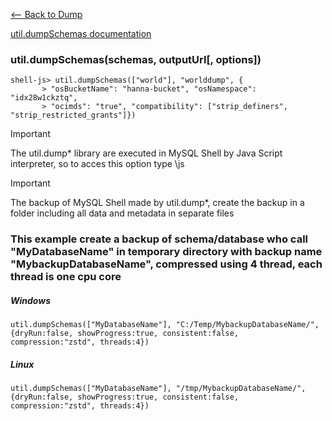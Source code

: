 [<-- Back to Dump](https://github.com/mtemporim/Databases/tree/main/MySQL/MySQL-Shell/Dump)

[util.dumpSchemas documentation](https://dev.mysql.com/doc/mysql-shell/8.0/en/mysql-shell-utilities-dump-instance-schema.html)

### util.dumpSchemas(schemas, outputUrl[, options])  

```
shell-js> util.dumpSchemas(["world"], "worlddump", {
       > "osBucketName": "hanna-bucket", "osNamespace": "idx28w1ckztq", 
       > "ocimds": "true", "compatibility": ["strip_definers", "strip_restricted_grants"]})
```


>[!IMPORTANT]
>
> The util.dump* library are executed in MySQL Shell by Java Script interpreter, so to acces this option type \js 

>[!IMPORTANT]
>
> The backup of MySQL Shell made by util.dump*, create the backup in a folder including all data and metadata in separate files


### This example create a backup of schema/database who call "MyDatabaseName" in temporary directory with backup name "MybackupDatabaseName", compressed using 4 thread, each thread is one cpu core

##### Windows
```util.dumpSchemas(["MyDatabaseName"], "C:/Temp/MybackupDatabaseName/", {dryRun:false, showProgress:true, consistent:false, compression:"zstd", threads:4})```

##### Linux
```util.dumpSchemas(["MyDatabaseName"], "/tmp/MybackupDatabaseName/", {dryRun:false, showProgress:true, consistent:false, compression:"zstd", threads:4})``` 




